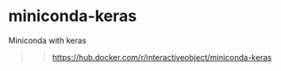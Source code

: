 # miniconda-keras
Miniconda with keras

>> https://hub.docker.com/r/interactiveobject/miniconda-keras
